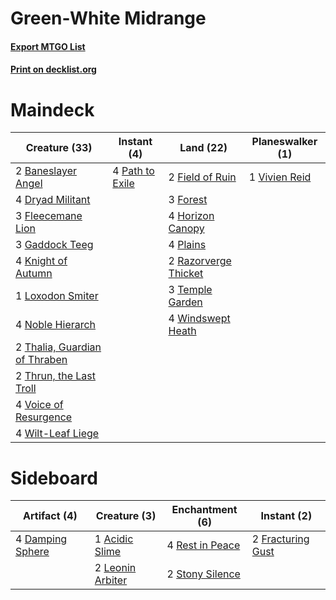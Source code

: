 # Green-White Midrange

#### [Export MTGO List](../collection/Green-White%20Midrange/Green-White%20Midrange.txt)
#### [Print on decklist.org](http://decklist.org/?deckmain=2%09Baneslayer%20Angel%0A4%09Dryad%20Militant%0A2%09Field%20of%20Ruin%0A3%09Fleecemane%20Lion%0A3%09Forest%0A3%09Gaddock%20Teeg%0A4%09Horizon%20Canopy%0A4%09Knight%20of%20Autumn%0A1%09Loxodon%20Smiter%0A4%09Noble%20Hierarch%0A4%09Path%20to%20Exile%0A4%09Plains%0A2%09Razorverge%20Thicket%0A3%09Temple%20Garden%0A2%09Thalia,%20Guardian%20of%20Thraben%0A2%09Thrun,%20the%20Last%20Troll%0A1%09Vivien%20Reid%0A4%09Voice%20of%20Resurgence%0A4%09Wilt-Leaf%20Liege%0A4%09Windswept%20Heath&deckside=1%09Acidic%20Slime%0A4%09Damping%20Sphere%0A2%09Fracturing%20Gust%0A2%09Leonin%20Arbiter%0A4%09Rest%20in%20Peace%0A2%09Stony%20Silence)
# Maindeck

|                                             Creature (33)                                              |                                       Instant (4)                                        |                                           Land (22)                                           |                                    Planeswalker (1)                                    |
|--------------------------------------------------------------------------------------------------------|------------------------------------------------------------------------------------------|-----------------------------------------------------------------------------------------------|----------------------------------------------------------------------------------------|
|2 [Baneslayer Angel](http://gatherer.wizards.com/Pages/Card/Details.aspx?multiverseid=191065)           |4 [Path to Exile](http://gatherer.wizards.com/Pages/Card/Details.aspx?multiverseid=220511)|2 [Field of Ruin](http://gatherer.wizards.com/Pages/Card/Details.aspx?multiverseid=435415)     |1 [Vivien Reid](http://gatherer.wizards.com/Pages/Card/Details.aspx?multiverseid=447344)|
|4 [Dryad Militant](http://gatherer.wizards.com/Pages/Card/Details.aspx?multiverseid=456369)             |                                                                                          |3 [Forest](http://gatherer.wizards.com/Pages/Card/Details.aspx?multiverseid=439860)            |                                                                                        |
|3 [Fleecemane Lion](http://gatherer.wizards.com/Pages/Card/Details.aspx?multiverseid=433104)            |                                                                                          |4 [Horizon Canopy](http://gatherer.wizards.com/Pages/Card/Details.aspx?multiverseid=409571)    |                                                                                        |
|3 [Gaddock Teeg](http://gatherer.wizards.com/Pages/Card/Details.aspx?multiverseid=140188)               |                                                                                          |4 [Plains](http://gatherer.wizards.com/Pages/Card/Details.aspx?multiverseid=439856)            |                                                                                        |
|4 [Knight of Autumn](http://gatherer.wizards.com/Pages/Card/Details.aspx?multiverseid=452933)           |                                                                                          |2 [Razorverge Thicket](http://gatherer.wizards.com/Pages/Card/Details.aspx?multiverseid=209407)|                                                                                        |
|1 [Loxodon Smiter](http://gatherer.wizards.com/Pages/Card/Details.aspx?multiverseid=290543)             |                                                                                          |3 [Temple Garden](http://gatherer.wizards.com/Pages/Card/Details.aspx?multiverseid=405112)     |                                                                                        |
|4 [Noble Hierarch](http://gatherer.wizards.com/Pages/Card/Details.aspx?multiverseid=179434)             |                                                                                          |4 [Windswept Heath](http://gatherer.wizards.com/Pages/Card/Details.aspx?multiverseid=405115)   |                                                                                        |
|2 [Thalia, Guardian of Thraben](http://gatherer.wizards.com/Pages/Card/Details.aspx?multiverseid=442025)|                                                                                          |                                                                                               |                                                                                        |
|2 [Thrun, the Last Troll](http://gatherer.wizards.com/Pages/Card/Details.aspx?multiverseid=214050)      |                                                                                          |                                                                                               |                                                                                        |
|4 [Voice of Resurgence](http://gatherer.wizards.com/Pages/Card/Details.aspx?multiverseid=368951)        |                                                                                          |                                                                                               |                                                                                        |
|4 [Wilt-Leaf Liege](http://gatherer.wizards.com/Pages/Card/Details.aspx?multiverseid=397852)            |                                                                                          |                                                                                               |                                                                                        |


# Sideboard

|                                       Artifact (4)                                        |                                       Creature (3)                                        |                                     Enchantment (6)                                      |                                        Instant (2)                                         |
|-------------------------------------------------------------------------------------------|-------------------------------------------------------------------------------------------|------------------------------------------------------------------------------------------|--------------------------------------------------------------------------------------------|
|4 [Damping Sphere](http://gatherer.wizards.com/Pages/Card/Details.aspx?multiverseid=443101)|1 [Acidic Slime](http://gatherer.wizards.com/Pages/Card/Details.aspx?multiverseid=376237)  |4 [Rest in Peace](http://gatherer.wizards.com/Pages/Card/Details.aspx?multiverseid=442021)|2 [Fracturing Gust](http://gatherer.wizards.com/Pages/Card/Details.aspx?multiverseid=146759)|
|                                                                                           |2 [Leonin Arbiter](http://gatherer.wizards.com/Pages/Card/Details.aspx?multiverseid=432996)|2 [Stony Silence](http://gatherer.wizards.com/Pages/Card/Details.aspx?multiverseid=247425)|                                                                                            |

